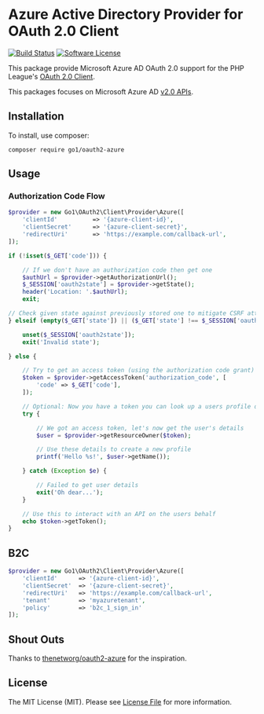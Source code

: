 # Azure Active Directory Provider for OAuth 2.0 Client

[![Build Status](https://travis-ci.org/go1com/oauth2-azure.svg?branch=master)](https://travis-ci.org/go1com/oauth2-azure)
[![Software License](https://img.shields.io/github/license/go1com/oauth2-azure)](https://github.com/go1com/oauth2-azure/blob/master/LICENSE)

This package provide Microsoft Azure AD OAuth 2.0 support for the PHP League's [OAuth 2.0 Client](https://github.com/thephpleague/oauth2-client).

This packages focuses on Microsoft Azure AD [v2.0 APIs](https://docs.microsoft.com/en-us/azure/active-directory/develop/v2-protocols-oidc).

## Installation

To install, use composer:

```
composer require go1/oauth2-azure
```

## Usage

### Authorization Code Flow

```php
$provider = new Go1\OAuth2\Client\Provider\Azure([
    'clientId'          => '{azure-client-id}',
    'clientSecret'      => '{azure-client-secret}',
    'redirectUri'       => 'https://example.com/callback-url',
]);

if (!isset($_GET['code'])) {

    // If we don't have an authorization code then get one
    $authUrl = $provider->getAuthorizationUrl();
    $_SESSION['oauth2state'] = $provider->getState();
    header('Location: '.$authUrl);
    exit;

// Check given state against previously stored one to mitigate CSRF attack
} elseif (empty($_GET['state']) || ($_GET['state'] !== $_SESSION['oauth2state'])) {

    unset($_SESSION['oauth2state']);
    exit('Invalid state');

} else {

    // Try to get an access token (using the authorization code grant)
    $token = $provider->getAccessToken('authorization_code', [
        'code' => $_GET['code'],
    ]);

    // Optional: Now you have a token you can look up a users profile data
    try {

        // We got an access token, let's now get the user's details
        $user = $provider->getResourceOwner($token);

        // Use these details to create a new profile
        printf('Hello %s!', $user->getName());

    } catch (Exception $e) {

        // Failed to get user details
        exit('Oh dear...');
    }

    // Use this to interact with an API on the users behalf
    echo $token->getToken();
}
```


## B2C

```php
$provider = new Go1\OAuth2\Client\Provider\Azure([
    'clientId'      => '{azure-client-id}',
    'clientSecret'  => '{azure-client-secret}',
    'redirectUri'   => 'https://example.com/callback-url',
    'tenant'        => 'myazuretenant',
    'policy'        => 'b2c_1_sign_in'
]);
```


## Shout Outs

Thanks to [thenetworg/oauth2-azure](https://github.com/TheNetworg/oauth2-azure) for the inspiration.

## License
The MIT License (MIT). Please see [License File](https://github.com/go1/oauth2-azure/blob/master/LICENSE) for more information.